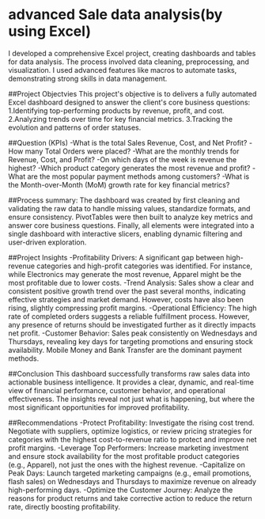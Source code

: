 # advanced Sale data analysis(by using Excel)
I developed a comprehensive Excel project, creating dashboards and tables for data analysis. The process involved data cleaning, preprocessing, and visualization. I used advanced features like macros to automate tasks, demonstrating strong skills in data management.

##Project Objectvies
This project's objective is to delivers a fully automated Excel dashboard designed to answer the client's core business questions:
1.Identifying top-performing products by revenue, profit, and cost.
2.Analyzing trends over time for key financial metrics.
3.Tracking the evolution and patterns of order statuses.

##Question (KPIs) 
-What is the total Sales Revenue, Cost, and Net Profit?
-How many Total Orders were placed?
-What are the monthly trends for Revenue, Cost, and Profit?
-On which days of the week is revenue the highest?
-Which product category generates the most revenue and profit?
-What are the most popular payment methods among customers?
-What is the Month-over-Month (MoM) growth rate for key financial metrics?

##Process summary:
The dashboard was created by first cleaning and validating the raw data to handle missing values, standardize formats, and ensure consistency. PivotTables were then built to analyze key metrics and answer core business questions. Finally, all elements were integrated into a single dashboard with interactive slicers, enabling dynamic filtering and user-driven exploration.

##Project Insights
-Profitability Drivers:
A significant gap between high-revenue categories and high-profit categories was identified. For instance, while Electronics may generate the most revenue, Apparel might be the most profitable due to lower costs.
-Trend Analysis:
Sales show a clear and consistent positive growth trend over the past several months, indicating effective strategies and market demand. However, costs have also been rising, slightly compressing profit margins.
-Operational Efficiency: 
The high rate of completed orders suggests a reliable fulfillment process. However, any presence of returns should be investigated further as it directly impacts net profit.
-Customer Behavior:
Sales peak consistently on Wednesdays and Thursdays, revealing key days for targeting promotions and ensuring stock availability. Mobile Money and Bank Transfer are the dominant payment methods.

##Conclusion
This dashboard successfully transforms raw sales data into actionable business intelligence. It provides a clear, dynamic, and real-time view of financial performance, customer behavior, and operational effectiveness. The insights reveal not just what is happening, but where the most significant opportunities for improved profitability.

##Recommendations
-Protect Profitability: 
Investigate the rising cost trend. Negotiate with suppliers, optimize logistics, or review pricing strategies for categories with the highest cost-to-revenue ratio to protect and improve net profit margins.
-Leverage Top Performers:
Increase marketing investment and ensure stock availability for the most profitable product categories (e.g., Apparel), not just the ones with the highest revenue.
-Capitalize on Peak Days: 
Launch targeted marketing campaigns (e.g., email promotions, flash sales) on Wednesdays and Thursdays to maximize revenue on already high-performing days.
-Optimize the Customer Journey: 
Analyze the reasons for product returns and take corrective action to reduce the return rate, directly boosting profitability.
